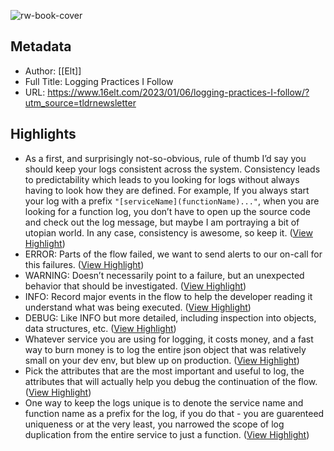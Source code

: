 ![rw-book-cover](https://readwise-assets.s3.amazonaws.com/static/images/article4.6bc1851654a0.png)

## Metadata
- Author: [[Elt]]
- Full Title: Logging Practices I Follow
- URL: https://www.16elt.com/2023/01/06/logging-practices-I-follow/?utm_source=tldrnewsletter

## Highlights
- As a first, and surprisingly not-so-obvious, rule of thumb I’d say you should keep your logs consistent across the system. 
  Consistency leads to predictability which leads to you looking for logs without always having to look how they are defined. 
  For example, If you always start your log with a prefix `"[serviceName](functionName)..."`, when you are looking for a function log, you don’t have to open up the source code and check out the log message, but maybe I am portraying a bit of utopian world. In any case, consistency is awesome, so keep it. ([View Highlight](https://read.readwise.io/read/01gzzya03e9wbe9078nq0qzxe0))
- ERROR: Parts of the flow failed, we want to send alerts to our on-call for this failures. ([View Highlight](https://read.readwise.io/read/01gzzyaerkbq4avb6peh3m3qdt))
- WARNING: Doesn’t necessarily point to a failure, but an unexpected behavior that should be investigated. ([View Highlight](https://read.readwise.io/read/01gzzyajcckw984by5mhs2k84q))
- INFO: Record major events in the flow to help the developer reading it understand what was being executed. ([View Highlight](https://read.readwise.io/read/01gzzyaprcfrwbkyrjgd38cbnb))
- DEBUG: Like INFO but more detailed, including inspection into objects, data structures, etc. ([View Highlight](https://read.readwise.io/read/01gzzyasaqg0wf1f6wpfvxbn43))
- Whatever service you are using for logging, it costs money, and a fast way to burn money is to log the entire json object that was relatively small on your dev env, but blew up on production. ([View Highlight](https://read.readwise.io/read/01gzzybwx4ngqabrwrp8ad4et9))
- Pick the attributes that are the most important and useful to log, the attributes that will actually help you debug the continuation of the flow. ([View Highlight](https://read.readwise.io/read/01gzzyc38ejjya5sqcqyzh4bx6))
- One way to keep the logs unique is to denote the service name and function name as a prefix for the log, if you do that - you are guarenteed uniqueness or at the very least, you narrowed the scope of log duplication from the entire service to just a function. ([View Highlight](https://read.readwise.io/read/01gzzyd0744cgzs580pfky96b3))
